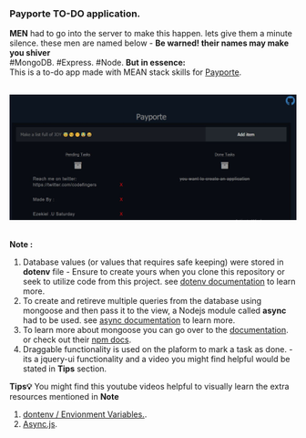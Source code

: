 ###                                                                                                                  Payporte TO-DO application.

**MEN** had to go into the server to make this happen. lets give them a minute silence.
these men are named below - __Be warned! their names may make you shiver__<br>
#MongoDB.
#Express.
#Node.
**But in essence:**<br>
This is a to-do app made with MEAN stack skills for [Payporte](www.payporte.com).<br><br>


<img href="https://payporte-todo.herokuapp.com/" target="_blank" src="./displayImage.JPG" width="888px">

<br>
<br>



**Note :**
1. Database values (or values that requires safe keeping) were stored in __dotenv__ file  - Ensure to create yours when you clone this repository or seek to utilize code from this project. see [dotenv documentation](https://www.npmjs.com/package/dotenv) to learn more.
2. To create and retireve multiple queries from the database using mongoose and then pass it to the view, a Nodejs module called __async__ had to be used. see [async documentation](http://caolan.github.io/async/docs.html#series) to learn more.
3. To learn more about mongoose you can go over to the [documentation](http://mongoosejs.com). or check out their 
[npm docs](https://www.npmjs.com/package/mongoose).
4. Draggable functionality is used on the plaform to mark a task as done. - its a jquery-ui functionality and a video you might find helpful would be stated in **Tips** section.

**Tips💡**
You might find this youtube videos  helpful to visually learn the extra resources mentioned in **Note**
1. [dontenv / Envionment Variables.](https://www.youtube.com/watch?v=HRBNeERE5PU).
2. [Async.js](https://www.youtube.com/watch?v=8_gcTR6fn94).
